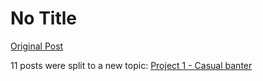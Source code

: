 # No Title

[Original Post](https://discourse.onlinedegree.iitm.ac.in/t/164277/462)

<p>11 posts were split to a new topic: <a href="/t/project-1-casual-banter/167344">Project 1 - Casual banter</a></p>